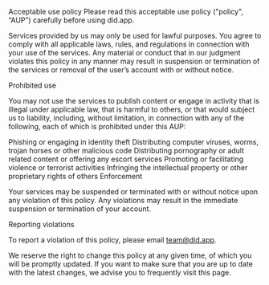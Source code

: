 Acceptable use policy
Please read this acceptable use policy ("policy", “AUP”) carefully before using did.app.

Services provided by us may only be used for lawful purposes. You agree to comply with all applicable laws, rules, and regulations in connection with your use of the services. Any material or conduct that in our judgment violates this policy in any manner may result in suspension or termination of the services or removal of the user’s account with or without notice.

Prohibited use

You may not use the services to publish content or engage in activity that is illegal under applicable law, that is harmful to others, or that would subject us to liability, including, without limitation, in connection with any of the following, each of which is prohibited under this AUP:

Phishing or engaging in identity theft
Distributing computer viruses, worms, trojan horses or other malicious code
Distributing pornography or adult related content or offering any escort services
Promoting or facilitating violence or terrorist activities
Infringing the intellectual property or other proprietary rights of others
Enforcement

Your services may be suspended or terminated with or without notice upon any violation of this policy. Any violations may result in the immediate suspension or termination of your account.

Reporting violations

To report a violation of this policy, please email team@did.app.

We reserve the right to change this policy at any given time, of which you will be promptly updated. If you want to make sure that you are up to date with the latest changes, we advise you to frequently visit this page.
